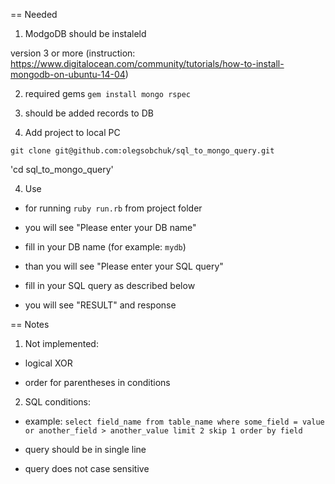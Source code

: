 == Needed

1. ModgoDB should be instaleld

version 3 or more (instruction: https://www.digitalocean.com/community/tutorials/how-to-install-mongodb-on-ubuntu-14-04)

2. required gems `gem install mongo rspec`

3. should be added records to DB

4. Add project to local PC

`git clone git@github.com:olegsobchuk/sql_to_mongo_query.git`

'cd sql_to_mongo_query'

4. Use
- for running `ruby run.rb` from project folder

- you will see "Please enter your DB name"

- fill in your DB name (for example: `mydb`)

- than you will see "Please enter your SQL query"

- fill in your SQL query as described below

- you will see "RESULT" and response

== Notes

1. Not implemented:

- logical XOR

- order for parentheses in conditions

2. SQL conditions:

- example: `select field_name from table_name where some_field = value or another_field > another_value limit 2 skip 1 order by field`

- query should be in single line

- query does not case sensitive
